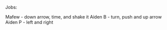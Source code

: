 Jobs:

Mafew - down arrow, time, and shake it
Aiden B - turn, push and up arrow 
Aiden P - left and right
